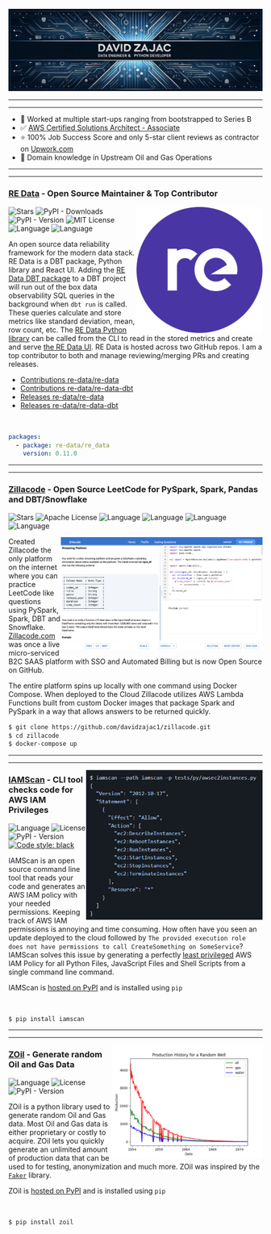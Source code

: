 <p align="center">
  <img width="auto" src="github_header.jpg" alt="Header">
</p>


---
---
 - 💪 Worked at multiple start-ups ranging from bootstrapped to Series B
 - ✅ [AWS Certified Solutions Architect -  Associate](awssa.pdf)
 - ⭐ 100% Job Success Score and only 5-star client reviews as contractor on [Upwork.com](https://www.upwork.com/freelancers/~01c133ff8ee4686b95)
 - 👷 Domain knowledge in Upstream Oil and Gas Operations

---
---

### [RE Data](https://github.com/re-data/re-data) - Open Source Maintainer & Top Contributor

<p>
  <a href="https://github.com/re-data/re-data"><img width="250" align='right' src="redata_logo.svg"></a>
</p>

![Stars](https://img.shields.io/github/stars/re-data/re-data?style=social)
![PyPI - Downloads](https://img.shields.io/pypi/dm/re-data)
![PyPI - Version](https://img.shields.io/pypi/v/re-data)
![MIT License](https://img.shields.io/badge/License-MIT-informational?style=flat)
![Language](https://img.shields.io/badge/Language-Python-informational?style=flat)
![Language](https://img.shields.io/badge/Language-DBT-informational?style=flat)

An open source data reliability framework for the modern data stack. RE Data is a DBT package, Python library and React UI. Adding the [RE Data DBT package](https://hub.getdbt.com/re-data/re_data/latest) to a DBT project will run out of the box data observability SQL queries in the background when `dbt run` is called. These queries calculate and store metrics like standard deviation, mean, row count, etc. The [RE Data Python library](https://pypi.org/project/re-data) can be called from the CLI to read in the stored metrics and create and serve [the RE Data UI](https://docs.getre.io/ui-latest/#/graph). RE Data is hosted across two GitHub repos. I am a top contributor to both and manage reviewing/merging PRs and creating releases.
- [Contributions re-data/re-data](https://github.com/re-data/re-data/commits?author=davidzajac1)
- [Contributions re-data/re-data-dbt](https://github.com/re-data/dbt-re-data/commits?author=davidzajac1)
- [Releases re-data/re-data](https://github.com/re-data/dbt-re-data/releases)
- [Releases re-data/re-data-dbt](https://github.com/re-data/re-data/releases)

<br />

```yaml
packages:
  - package: re-data/re_data
    version: 0.11.0
```

---
---

### [Zillacode](https://github.com/davidzajac1/zillacode) - Open Source LeetCode for PySpark, Spark, Pandas and DBT/Snowflake
![Stars](https://img.shields.io/github/stars/davidzajac1/zillacode?style=social)
![Apache License](https://img.shields.io/badge/License-MIT-informational?style=flat)
![Language](https://img.shields.io/badge/Language-PySpark-informational?style=flat)
![Language](https://img.shields.io/badge/Language-Spark-informational?style=flat)
![Language](https://img.shields.io/badge/Language-DBT-informational?style=flat)
![Language](https://img.shields.io/badge/Language-SnowSQL-informational?style=flat)

<p>
  <img width="400" align='right' src="zillacode.jpeg">
</p>

Created Zillacode the only platform on the internet where you can practice LeetCode like questions using PySpark, Spark, DBT and Snowflake. [Zillacode.com](https://zillacode.com) was once a live micro-serviced B2C SAAS platform with SSO and Automated Billing but is now Open Source on GitHub.

The entire platform spins up locally with one command using Docker Compose. When deployed to the Cloud Zillacode utilizes AWS Lambda Functions built from custom Docker images that package Spark and PySpark in a way that allows answers to be returned quickly.

```bash
$ git clone https://github.com/davidzajac1/zillacode.git
$ cd zillacode
$ docker-compose up
```

---
---

<p>
  <a href="https://github.com/davidzajac1/iamscan"><img width="350" align='right' src="iamscan_snapshot.PNG"></a>
</p>


### [IAMScan](https://github.com/davidzajac1/iamscan) - CLI tool checks code for AWS IAM Privileges
![Language](https://img.shields.io/badge/Language-Python-informational?style=flat)
![License](https://img.shields.io/badge/License-MIT-informational?style=flat)
![PyPI - Version](https://img.shields.io/pypi/v/iamscan)
[![Code style: black](https://img.shields.io/badge/code%20style-black-000000.svg)](https://github.com/psf/black)

IAMScan is an open source command line tool that reads your code and generates an AWS IAM policy with your needed permissions. Keeping track of AWS IAM permissions is annoying and time consuming. How often have you seen an update deployed to the cloud followed by `The provided execution role does not have permissions to call CreateSomething on SomeService`? IAMScan solves this issue by generating a perfectly [least privileged](https://docs.aws.amazon.com/IAM/latest/UserGuide/best-practices.html#grant-least-privilege) AWS IAM Policy for all Python Files, JavaScript Files and Shell Scripts from a single command line command.

IAMScan is [hosted on PyPI](https://pypi.org/project/iamscan/) and is installed using `pip`

<br />

```bash
$ pip install iamscan
```

---
---

<p>
  <a href="https://github.com/davidzajac1/zoil"><img width="300" align='right' src="example_well.png"></a>
</p>


### [ZOil](https://github.com/davidzajac1/zoil) - Generate random Oil and Gas Data
![Language](https://img.shields.io/badge/Language-Python-informational?style=flat)
![License](https://img.shields.io/badge/License-MIT-informational?style=flat)
![PyPI - Version](https://img.shields.io/pypi/v/zoil)

ZOil is a python library used to generate random Oil and Gas data. Most Oil and Gas data is either proprietary or costly to acquire. ZOil lets you quickly generate an unlimited amount of production data that can be used to for testing, anonymization and much more. ZOil was inspired by the [`Faker`](https://github.com/joke2k/faker) library. 

ZOil is [hosted on PyPI](https://pypi.org/project/zoil/) and is installed using `pip`

<br />

```bash
$ pip install zoil
```
